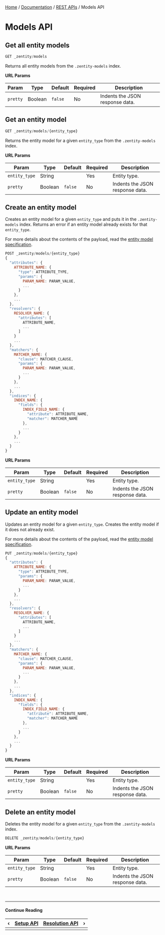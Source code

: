 [Home](/) / [Documentation](/docs) / [REST APIs](/docs/rest-apis) / Models API


# <a name="models-api"></a>Models API


## <a name="get-entity-models"></a>Get all entity models

```javascript
GET _zentity/models
```

Returns all entity models from the `.zentity-models` index.

**URL Params**

|Param|Type|Default|Required|Description|
|-----|----|-------|--------|-----------|
|`pretty`|Boolean|`false`|No|Indents the JSON response data.|


## <a name="get-entity-model"></a>Get an entity model

```javascript
GET _zentity/models/{entity_type}
```

Returns the entity model for a given `entity_type` from the `.zentity-models`
index.

**URL Params**

|Param|Type|Default|Required|Description|
|-----|----|-------|--------|-----------|
|`entity_type`|String| |Yes|Entity type.|
|`pretty`|Boolean|`false`|No|Indents the JSON response data.|


## <a name="create-entity-model"></a>Create an entity model

Creates an entity model for a given `entity_type` and puts it in the
`.zentity-models` index. Returns an error if an entity model already exists for
that `entity_type`.

For more details about the contents of the payload, read the
[entity model specification](/docs/entity-models/specification).

```javascript
POST _zentity/models/{entity_type}
{
  "attributes": {
    ATTRIBUTE_NAME: {
      "type": ATTRIBUTE_TYPE,
      "params": {
        PARAM_NAME: PARAM_VALUE,
        ...
      }
    },
    ...
  },
  "resolvers": {
    RESOLVER_NAME: {
      "attributes": [
        ATTRIBUTE_NAME,
        ...
      ]
    }
    ...
  },
  "matchers": {
    MATCHER_NAME: {
      "clause": MATCHER_CLAUSE,
      "params": {
        PARAM_NAME: PARAM_VALUE,
        ...
      }
    },
    ...
  },
  "indices": {
    INDEX_NAME: {
      "fields": {
        INDEX_FIELD_NAME: {
          "attribute": ATTRIBUTE_NAME,
          "matcher": MATCHER_NAME
        },
        ...
      }
    },
    ...
  }
}
```

**URL Params**

|Param|Type|Default|Required|Description|
|-----|----|-------|--------|-----------|
|`entity_type`|String| |Yes|Entity type.|
|`pretty`|Boolean|`false`|No|Indents the JSON response data.|


## <a name="update-entity-model"></a>Update an entity model

Updates an entity model for a given `entity_type`.
Creates the entity model if it does not already exist.

For more details about the contents of the payload, read the
[entity model specification](/docs/entity-models/specification).

```javascript
PUT _zentity/models/{entity_type}
{
  "attributes": {
    ATTRIBUTE_NAME: {
      "type": ATTRIBUTE_TYPE,
      "params": {
        PARAM_NAME: PARAM_VALUE,
        ...
      }
    },
    ...
  },
  "resolvers": {
    RESOLVER_NAME: {
      "attributes": [
        ATTRIBUTE_NAME,
        ...
      ]
    }
    ...
  },
  "matchers": {
    MATCHER_NAME: {
      "clause": MATCHER_CLAUSE,
      "params": {
        PARAM_NAME: PARAM_VALUE,
        ...
      }
    },
    ...
  },
  "indices": {
    INDEX_NAME: {
      "fields": {
        INDEX_FIELD_NAME: {
          "attribute": ATTRIBUTE_NAME,
          "matcher": MATCHER_NAME
        },
        ...
      }
    },
    ...
  }
}
```

**URL Params**

|Param|Type|Default|Required|Description|
|-----|----|-------|--------|-----------|
|`entity_type`|String| |Yes|Entity type.|
|`pretty`|Boolean|`false`|No|Indents the JSON response data.|


## <a name="delete-entity-model"></a>Delete an entity model

Deletes the entity model for a given `entity_type` from the `.zentity-models`
index.

```javascript
DELETE _zentity/models/{entity_type}
```

**URL Params**

|Param|Type|Default|Required|Description|
|-----|----|-------|--------|-----------|
|`entity_type`|String| |Yes|Entity type.|
|`pretty`|Boolean|`false`|No|Indents the JSON response data.|


&nbsp;

----

#### Continue Reading

|&#8249;|[Setup API](/docs/rest-apis/setup-api)|[Resolution API](/docs/rest-apis/resolution-api)|&#8250;|
|:---|:---|---:|---:|
|    |    |    |    |
